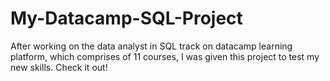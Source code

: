 # My-Datacamp-SQL-Project
After working on the data analyst in SQL track on datacamp learning platform, which comprises of 11 courses, I was given this project to test my new skills. Check it out!
